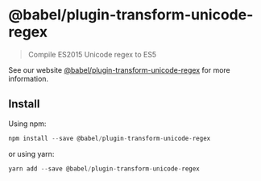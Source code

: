 # @babel/plugin-transform-unicode-regex

> Compile ES2015 Unicode regex to ES5

See our website [@babel/plugin-transform-unicode-regex](https://new.babeljs.io/docs/en/next/babel-plugin-transform-unicode-regex.html) for more information.

## Install

Using npm:

```js
npm install --save @babel/plugin-transform-unicode-regex
```

or using yarn:

```js
yarn add --save @babel/plugin-transform-unicode-regex
```
